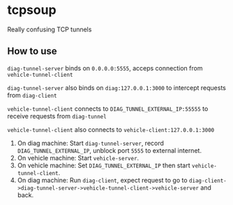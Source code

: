 # tcpsoup
Really confusing TCP tunnels

## How to use

`diag-tunnel-server` binds on `0.0.0.0:5555`, acceps connection from `vehicle-tunnel-client`

`diag-tunnel-server` also binds on `diag:127.0.0.1:3000` to intercept requests from `diag-client`

`vehicle-tunnel-client` connects to `DIAG_TUNNEL_EXTERNAL_IP:55555` to receive requests from `diag-tunnel`

`vehicle-tunnel-client` also connects to `vehicle-client:127.0.0.1:3000`

1. On diag machine: Start `diag-tunnel-server`, record `DIAG_TUNNEL_EXTERNAL_IP`, unblock port `5555` to external internet.
2. On vehicle machine: Start `vehicle-server`.
3. On vehicle machine: Set `DIAG_TUNNEL_EXTERNAL_IP` then start `vehicle-tunnel-client`.
4. On diag machine: Run `diag-client`, expect request to go to `diag-client->diag-tunnel-server->vehicle-tunnel-client->vehicle-server` and back.

